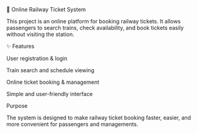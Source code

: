 🚆 Online Railway Ticket System

This project is an online platform for booking railway tickets. It allows passengers to search trains, check availability, and book tickets easily without visiting the station.

✨ Features

User registration & login

Train search and schedule viewing

Online ticket booking & management

Simple and user-friendly interface

Purpose

The system is designed to make railway ticket booking faster, easier, and more convenient for passengers and managements.
